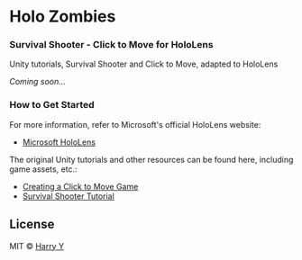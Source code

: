 # Holo Zombies
### Survival Shooter - Click to Move for HoloLens

Unity tutorials, Survival Shooter and Click to Move, adapted to HoloLens

_Coming soon..._



### How to Get Started

For more information, refer to Microsoft's official HoloLens website:

* [Microsoft HoloLens](http://www.microsoft.com/microsoft-hololens/)


The original Unity tutorials and other resources can be found here, including game assets, etc.:

* [Creating a Click to Move Game](http://unity3d.com/learn/tutorials/topics/navigation/creating-click-move-game?playlist=17105)
* [Survival Shooter Tutorial](http://unity3d.com/learn/tutorials/projects/survival-shooter-tutorial)




## License

MIT © [Harry Y](https://github.com/harrywye)
